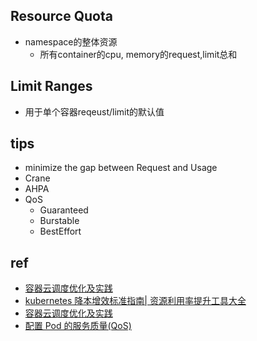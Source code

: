 ## Resource Quota
+ namespace的整体资源
    + 所有container的cpu, memory的request,limit总和

## Limit Ranges
+ 用于单个容器reqeust/limit的默认值

## tips

+ minimize the gap between Request and Usage
+ Crane
+ AHPA
+ QoS
    + Guaranteed
    + Burstable
    + BestEffort

## ref
+ [容器云调度优化及实践](https://www.cnblogs.com/tencent-cloud-native/p/15608942.html)
+ [kubernetes 降本增效标准指南| 资源利用率提升工具大全](https://mp.weixin.qq.com/s/tjpSneIghbGlRpAg1qkhHA)
+ [容器云调度优化及实践](https://www.bilibili.com/video/BV1iD4y117JL/?spm_id_from=333.999.0.0&vd_source=d3c0a53193a65728ad278e633b3790e5)
+ [配置 Pod 的服务质量(QoS)](https://kubernetes.io/zh-cn/docs/tasks/configure-pod-container/quality-service-pod/)
